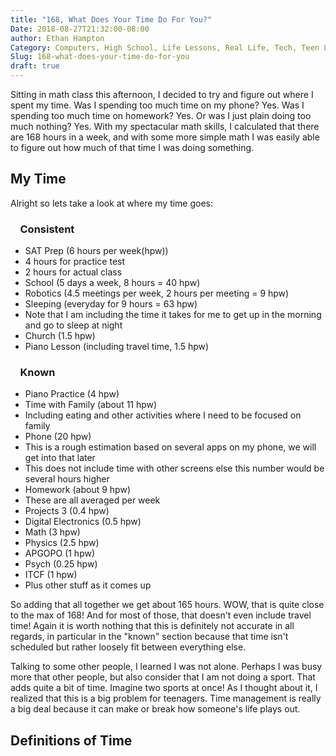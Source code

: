 ```yaml
---
title: "168, What Does Your Time Do For You?"
Date: 2018-08-27T21:32:00-08:00
author: Ethan Hampton
Category: Computers, High School, Life Lessons, Real Life, Tech, Teen Life
Slug: 168-what-does-your-time-do-for-you
draft: true
---
```


Sitting in math class this afternoon, I decided to try and figure out
where I spent my time. Was I spending too much time on my phone? Yes.
Was I spending too much time on homework? Yes. Or was I just plain doing
too much nothing? Yes. With my spectacular math skills, I calculated
that there are 168 hours in a week, and with some more simple math I was
easily able to figure out how much of that time I was doing something.

My Time
-------

Alright so lets take a look at where my time goes:

###     Consistent

- SAT Prep (6 hours per week(hpw))
- 4 hours for practice test
- 2 hours for actual class
- School (5 days a week, 8 hours = 40 hpw)
- Robotics (4.5 meetings per week, 2 hours per meeting = 9 hpw)
- Sleeping (everyday for 9 hours = 63 hpw)
- Note that I am including the time it takes for me to get up in
the morning and go to sleep at night
- Church (1.5 hpw)
- Piano Lesson (including travel time, 1.5 hpw)

###     Known

- Piano Practice (4 hpw)
- Time with Family (about 11 hpw)
- Including eating and other activities where I need to be focused
on family
- Phone (20 hpw)
- This is a rough estimation based on several apps on my phone, we
will get into that later
- This does not include time with other screens else this number
would be several hours higher
- Homework (about 9 hpw)
- These are all averaged per week
- Projects 3 (0.4 hpw)
- Digital Electronics (0.5 hpw)
- Math (3 hpw)
- Physics (2.5 hpw)
- APGOPO (1 hpw)
- Psych (0.25 hpw)
- ITCF (1 hpw)
- Plus other stuff as it comes up

So adding that all together we get about 165 hours. WOW, that is quite
close to the max of 168! And for most of those, that doesn't even
include travel time! Again it is worth nothing that this is definitely
not accurate in all regards, in particular in the "known" section
because that time isn't scheduled but rather loosely fit between
everything else.

Talking to some other people, I learned I was not alone. Perhaps I was
busy more that other people, but also consider that I am not doing a
sport. That adds quite a bit of time. Imagine two sports at once! As I
thought about it, I realized that this is a big problem for teenagers.
Time management is really a big deal because it can make or break how
someone's life plays out.

Definitions of Time
-------------------
